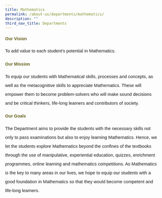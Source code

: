 ```yaml
---
title: Mathematics
permalink: /about-us/departments/mathematics/
description: ""
third_nav_title: Departments
---
```

<h4 style="color:#635f1a;font-family:sans-serif;">Our Vision</h4>
<p style="font-size:14.5px; line-height:2;margin-top:15px;font-family:sans-serif;">To add value to each student's potential in Mathematics.</p>


<h4 style="color:#635f1a;font-family:sans-serif;">Our Mission</h4>
<p style="font-size:14.5px; line-height:2;margin-top:15px;font-family:sans-serif;">To equip our students with Mathematical skills, processes and concepts, as well as the metacognitive skills to appreciate Mathematics. These will empower them to become problem-solvers who will make sound decisions and be critical thinkers, life-long learners and contributors of society.</p>



<h4 style="color:#635f1a;font-family:sans-serif;">Our Goals</h4>
<p style="font-size:14.5px; line-height:2;margin-top:15px;font-family:sans-serif;">The Department aims to provide the students with the necessary skills not only to pass examinations but also to enjoy learning Mathematics. Hence, we let the students explore Mathematics beyond the confines of the textbooks through the use of manipulative, experiential education, quizzes, enrichment programmes, online learning and mathematics competitions. As Mathematics is the key to many areas in our lives, we hope to equip our students with a good foundation in Mathematics so that they would become competent and life-long learners.</p>